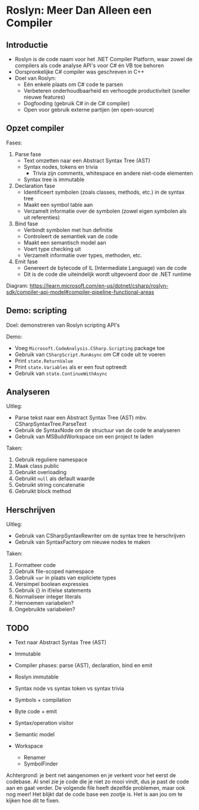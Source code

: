 # Roslyn: Meer Dan Alleen een Compiler

## Introductie

- Roslyn is de code naam voor het .NET Compiler Platform, waar zowel de compilers als code analyse API's voor C# én VB toe behoren
- Oorspronkelijke C# compiler was geschreven in C++
- Doel van Roslyn:
  - Eén enkele plaats om C# code te parsen
  - Verbeteren onderhoudbaarheid en verhoogde productiviteit (sneller nieuwe features)
  - Dogfooding (gebruik C# in de C# compiler)
  - Open voor gebruik externe partijen (en open-source)

## Opzet compiler

Fases:

1. Parse fase 
   - Text omzetten naar een Abstract Syntax Tree (AST)
   - Syntax nodes, tokens en trivia
     - Trivia zijn comments, whitespace en andere niet-code elementen
   - Syntax tree is immutable
2. Declaration fase
   - Identificeert symbolen (zoals classes, methods, etc.) in de syntax tree
   - Maakt een symbol table aan
   - Verzamelt informatie over de symbolen (zowel eigen symbolen als uit referenties)
3. Bind fase
   - Verbindt symbolen met hun definitie
   - Controleert de semantiek van de code
   - Maakt een semantisch model aan
   - Voert type checking uit
   - Verzamelt informatie over types, methoden, etc.
4. Emit fase
   - Genereert de bytecode of IL (Intermediate Language) van de code
   - Dit is de code die uiteindelijk wordt uitgevoerd door de .NET runtime

Diagram: https://learn.microsoft.com/en-us/dotnet/csharp/roslyn-sdk/compiler-api-model#compiler-pipeline-functional-areas

## Demo: scripting

Doel: demonstreren van Roslyn scripting API's

Demo:

- Voeg `Microsoft.CodeAnalysis.CSharp.Scripting` package toe
- Gebruik van `CSharpScript.RunAsync` om C# code uit te voeren
- Print `state.ReturnValue`
- Print `state.Variables` als er een fout optreedt
- Gebruik van `state.ContinueWithAsync`

## Analyseren

Uitleg:

- Parse tekst naar een Abstract Syntax Tree (AST) mbv. CSharpSyntaxTree.ParseText
- Gebruik de SyntaxNode om de structuur van de code te analyseren
- Gebruik van MSBuildWorkspace om een project te laden

Taken:

1. Gebruik reguliere namespace
2. Maak class public
3. Gebruikt overloading
4. Gebruikt `null` als default waarde
5. Gebruikt string concatenatie
6. Gebruikt block method

## Herschrijven

Uitleg:

- Gebruik van CSharpSyntaxRewriter om de syntax tree te herschrijven
- Gebruik van SyntaxFactory om nieuwe nodes te maken

Taken:

1. Formatteer code
2. Gebruik file-scoped namespace
3. Gebruik `var` in plaats van expliciete types
4. Versimpel boolean expressies
5. Gebruik {} in if/else statements
6. Normaliseer integer literals
7. Hernoemen variabelen?
8. Ongebruikte variabelen?

## TODO

- Text naar Abstract Syntax Tree (AST)
- Immutable

- Compiler phases: parse (AST), declaration, bind en emit
- Roslyn immutable
- Syntax node vs syntax token vs syntax trivia
- Symbols + compilation
- Byte code + emit
- Syntax/operation visitor
- Semantic model
- Workspace
  - Renamer
  - SymbolFinder

Achtergrond: je bent net aangenomen en je verkent voor het eerst de codebase. Al snel zie je code die je niet zo mooi vindt, dus je past de code aan en gaat verder. De volgende file heeft dezelfde problemen, maar ook nog meer! Het blijkt dat de code base een zootje is. Het is aan jou om te kijken hoe dit te fixen.
